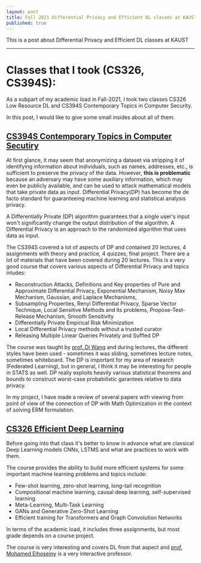```yaml
---
layout: post
title: Fall 2021 Differential Privacy and Efficient DL classes at KAUST as CEMSE/CS Ph.D.
published: true
---
```


This is a post about Differential Privacy and Efficient DL classes at KAUST

---

# Classes that I took (CS326, CS394S):

As a subpart of my academic load in Fall-2021, I took two classes CS326 Low Resource DL and CS394S Contemporary Topics in Computer Security.

In this post, I would like to give some small insides about all of them.

## [CS394S Contemporary Topics in Computer Secutiry](https://registrar-programguide.kaust.edu.sa/Courses/CS-Computer-Science/300/CS-394)

At first glance, it may seem that anonymizing a dataset via stripping it of identifying information about individuals, such as names, addresses, etc., is sufficient to preserve
the privacy of the data. However, **this is problematic** because an adversary may have some auxiliary information, which may even be publicly available, and can be used to
attack mathematical models that take private data as input. Differential Privacy(DP) has become the de facto standard for guaranteeing machine learning and statistical analysis privacy. 

A Differentially Private (DP) algorithm guarantees that a single user's input won't significantly change the output distribution of the algorithm. 
A Differential Privacy is an approach to the randomized algorithm that uses data as input. 

The CS394S covered a lot of aspects of DP and contained 20 lectures, 4 assignments with theory and practice, 4 quizzes, final project.
There are a lot of materials that have been covered during 20 lectures. This is a very good course that covers various aspects of Differential Privacy and topics inludes:
* Reconstruction Attacks, Definitions and Key properties of Pure and Approximate Differential Privacy, Exponential Mechanism, Noisy Max Mechanism, Gaussian, and Laplace Mechanisms,
* Subsampling Properties, Renyi Differential Privacy, Sparse Vector Technique, Local Sensitive Methods and its problems, Propose-Test-Release Mechanism, Smooth Sensitivity
* Differentially Private Empirical Risk Minimization
* Local Differential Privacy methods without a trusted curator
* Releasing Multiple Linear Queries Privately and Suffled DP


The course was taught by [prof. Di Wang](https://www.kaust.edu.sa/en/study/faculty/di-wang) and during lectures, the different styles have been used - sometimes it was sliding, sometimes lecture notes, sometimes whiteboard.
The DP is important for my area of research (Federated Learning), but in general, I think it may be interesting for people in STATS as well.
DP really exploits heavily various statistical theorems and bounds to construct worst-case probabilistic garantees relative to data privacy.

In my project, I have made a review of several papers with viewing from point of view of the connection of DP with Math Optimization in the context of solving ERM formulation.

## [CS326 Efficient Deep Learning](https://registrar-programguide.kaust.edu.sa/en/Courses/CS-Computer-Science/300/CS-326)

Before going into that class it's better to know in advance what are classical Deep Learning models CNNs, LSTMS and what are practices to work with them.

The course provides the ability to build more efficient systems for some important machine learning problems and topics include:

* Few-shot learning, zero-shot learning, long-tail recognition
* Compositional machine learning, causal deep learning, self-supervised learning
* Meta-Learning, Multi-Task Learning
* GANs and Generative Zero-Shot Learning
* Efficient training for Transformers and Graph Convolution Networks

In terms of the academic load, it includes three assignments, but most grade depends on a course project.

The course is very interesting and covers DL from that aspect and [prof. Mohamed Elhoseiny](https://www.kaust.edu.sa/en/study/faculty/mohamed-elhoseiny) is a very interactive professor.
                